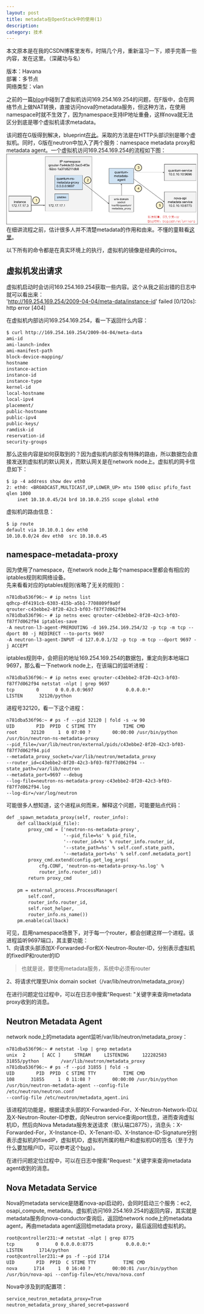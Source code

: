 ```yaml
---
layout: post
title: metadata在OpenStack中的使用(1)
description: 
category: 技术
---
```


本文原本是在我的CSDN博客里发布，时隔几个月，重新温习一下，顺手完善一些内容，发在这里。（深藏功与名）

版本：Havana  
部署：多节点  
网络类型：vlan  

之前的一篇[blog](http://blog.csdn.net/lynn_kong/article/details/9112009)中碰到了虚拟机访问169.254.169.254的问题，在F版中，会在网络节点上做NAT转换，直接访问nova的metadata服务，但这种方法，在使用namespace时就不生效了，因为namespace支持IP地址重叠，这样nova就无法区分到底是哪个虚拟机请求metadata。

该问题在G版得到解决，blueprint[在此](https://blueprints.launchpad.net/neutron/+spec/metadata-overlapping-networks)。采取的方法是在HTTP头部识别是哪个虚拟机。同时，G版在neutron中加入了两个服务：namespace metadata proxy和metadata agent。一个虚拟机访问169.254.169.254的流程如下图：  
![](/images/2014-03-25-metadata/1.png)  
在细讲流程之前，估计很多人并不清楚metadata的作用和由来。不懂的童鞋看[这里](http://www.pubyun.com/blog/openstack/%E4%BB%80%E4%B9%88%E6%98%AFopenstack%E7%9A%84-metadata/)。

以下所有的命令都是在真实环境上的执行，虚拟机的镜像是经典的cirros。

## 虚拟机发出请求
虚拟机启动时会访问169.254.169.254获取一些内容。这个从我之前出错的日志中就可以看出来：  
'http://169.254.169.254/2009-04-04/meta-data/instance-id' failed [0/120s]: http error [404]

在虚拟机内部访问169.254.169.254，看一下返回什么内容：

    $ curl http://169.254.169.254/2009-04-04/meta-data
    ami-id
    ami-launch-index
    ami-manifest-path
    block-device-mapping/
    hostname
    instance-action
    instance-id
    instance-type
    kernel-id
    local-hostname
    local-ipv4
    placement/
    public-hostname
    public-ipv4
    public-keys/
    ramdisk-id
    reservation-id
    security-groups

那么这些内容是如何获取到的？因为虚拟机内部没有特殊的路由，所以数据包会直接发送到虚拟机的默认网关，而默认网关是在network node上。虚拟机的网卡信息如下：

    $ ip -4 address show dev eth0
    2: eth0: <BROADCAST,MULTICAST,UP,LOWER_UP> mtu 1500 qdisc pfifo_fast qlen 1000
        inet 10.10.0.45/24 brd 10.10.0.255 scope global eth0

虚拟机的路由信息：

    $ ip route
    default via 10.10.0.1 dev eth0 
    10.10.0.0/24 dev eth0  src 10.10.0.45  

## namespace-metadata-proxy
因为使用了namespace，在network node上每个namespace里都会有相应的iptables规则和网络设备。  
先来看看对应的iptables规则(省略了无关的规则)：

    n781dba536f96:~ # ip netns list
    qdhcp-df4191cb-6303-415b-a5b1-7708809f9a0f
    qrouter-c43ebbe2-8f20-42c3-bf03-f87f7d062f94
    n781dba536f96:~ # ip netns exec qrouter-c43ebbe2-8f20-42c3-bf03-f87f7d062f94 iptables-save
    -A neutron-l3-agent-PREROUTING -d 169.254.169.254/32 -p tcp -m tcp --dport 80 -j REDIRECT --to-ports 9697
    -A neutron-l3-agent-INPUT -d 127.0.0.1/32 -p tcp -m tcp --dport 9697 -j ACCEPT

iptables规则中，会把目的地址169.254.169.254的数据包，重定向到本地端口9697，那么看一下network node上，在该端口的监听进程：

    n781dba536f96:~ # ip netns exec qrouter-c43ebbe2-8f20-42c3-bf03-f87f7d062f94 netstat -nlpt | grep 9697
    tcp        0      0 0.0.0.0:9697            0.0.0.0:*               LISTEN      32120/python 

进程号32120，看一下这个进程：

    n781dba536f96:~ # ps -f --pid 32120 | fold -s -w 90
    UID        PID  PPID  C STIME TTY          TIME CMD
    root     32120     1  0 07:00 ?        00:00:00 /usr/bin/python 
    /usr/bin/neutron-ns-metadata-proxy 
    --pid_file=/var/lib/neutron/external/pids/c43ebbe2-8f20-42c3-bf03-f87f7d062f94.pid 
    --metadata_proxy_socket=/var/lib/neutron/metadata_proxy 
    --router_id=c43ebbe2-8f20-42c3-bf03-f87f7d062f94 --state_path=/var/lib/neutron 
    --metadata_port=9697 --debug 
    --log-file=neutron-ns-metadata-proxy-c43ebbe2-8f20-42c3-bf03-f87f7d062f94.log 
    --log-dir=/var/log/neutron 

可能很多人想知道，这个进程从何而来，解释这个问题，可能要贴点代码：

    def _spawn_metadata_proxy(self, router_info):  
        def callback(pid_file):  
            proxy_cmd = ['neutron-ns-metadata-proxy',  
                         '--pid_file=%s' % pid_file,  
                         '--router_id=%s' % router_info.router_id,  
                         '--state_path=%s' % self.conf.state_path,  
                         '--metadata_port=%s' % self.conf.metadata_port]  
            proxy_cmd.extend(config.get_log_args(  
                cfg.CONF, 'neutron-ns-metadata-proxy-%s.log' %  
                router_info.router_id))  
            return proxy_cmd  
      
        pm = external_process.ProcessManager(  
            self.conf,  
            router_info.router_id,  
            self.root_helper,  
            router_info.ns_name())  
        pm.enable(callback)  

可见，启用namespace场景下，对于每一个router，都会创建这样一个进程。该进程监听9697端口，其主要功能：  
1、向请求头部添加X-Forwarded-For和X-Neutron-Router-ID，分别表示虚拟机的fixedIP和router的ID  

> 也就是说，要使用metadata服务，系统中必须有router

2、将请求代理至Unix domain socket（/var/lib/neutron/metadata_proxy）

在进行问题定位过程中，可以在日志中搜索"Request: "关键字来查询metadata proxy收到的消息。

## Neutron Metadata Agent
network node上的metadata agent监听/var/lib/neutron/metadata_proxy：

    n781dba536f96:~ # netstat -lxp | grep metadata 
    unix  2      [ ACC ]     STREAM     LISTENING     122282583 31855/python        /var/lib/neutron/metadata_proxy
    n781dba536f96:~ # ps -f --pid 31855 | fold -s
    UID        PID  PPID  C STIME TTY          TIME CMD
    108      31855     1  0 11:08 ?        00:00:00 /usr/bin/python 
    /usr/bin/neutron-metadata-agent --config-file /etc/neutron/neutron.conf 
    --config-file /etc/neutron/metadata_agent.ini

该进程的功能是，根据请求头部的X-Forwarded-For、X-Neutron-Network-ID以及X-Neutron-Router-ID参数，向Neutron service查询port信息，进而查询虚拟机ID，然后向Nova Metadata服务发送请求（默认端口8775），消息头：X-Forwarded-For，X-Instance-ID、X-Tenant-ID、X-Instance-ID-Signature分别表示虚拟机的fixedIP，虚拟机ID，虚拟机所属的租户和虚拟机ID的签名（至于为什么要加租户ID，可以参考这个[bug](https://bugs.launchpad.net/neutron/+bug/1235450)）。

在进行问题定位过程中，可以在日志中搜索"Request: "关键字来查询metadata agent收到的消息。

## Nova Metadata Service
Nova的metadata service是随着nova-api启动的，会同时启动三个服务：ec2, osapi_compute, metadata。虚拟机访问169.254.169.254的返回内容，其实就是metadata服务向nova-conductor查询后，返回给network node上的metadata agent，再由metadata agent返回给metadata proxy，最后返回给虚拟机的。

    root@controller231:~# netstat -nlpt | grep 8775  
    tcp        0      0 0.0.0.0:8775            0.0.0.0:*               LISTEN      1714/python       
    root@controller231:~# ps -f --pid 1714  
    UID        PID  PPID  C STIME TTY          TIME CMD  
    nova      1714     1  0 16:40 ?        00:00:01 /usr/bin/python /usr/bin/nova-api --config-file=/etc/nova/nova.conf 

Nova中涉及到的配置项：

    service_neutron_metadata_proxy=True
    neutron_metadata_proxy_shared_secret=password

 
